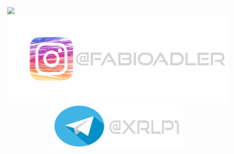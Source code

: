 <img src="wallpaper_pc.png">
<div align="center">
    <a href="#"><img src="instagram.png" width="600vw" height="200px"></a>
</div>
<div align="center">
    <a href="#"><img src="telegram.png" width="300vw" height="100px"></a>
</div>